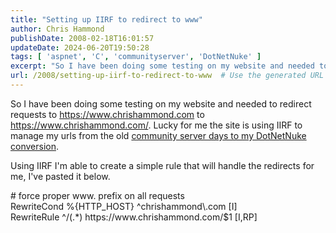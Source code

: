```yaml
---
title: "Setting up IIRF to redirect to www"
author: Chris Hammond
publishDate: 2008-02-18T16:01:57
updateDate: 2024-06-20T19:50:28
tags: [ 'aspnet', 'C', 'communityserver', 'DotNetNuke' ]
excerpt: "So I have been doing some testing on my website and needed to redirect requests to https://chrishammond.com to https://www.chrishammond.com/. Lucky for me the site is using IIRF to manage my urls from the old community server days to my DotNetNuke conversion. "
url: /2008/setting-up-iirf-to-redirect-to-www  # Use the generated URL with year
---
```

<p>So I have been doing some testing on my website and needed to redirect requests to <a href="https://www.chrishammond.com">https://www.chrishammond.com</a> to <a href="https://www.chrishammond.com/">https://www.chrishammond.com/</a>. Lucky for me the site is using IIRF to manage my urls from the old <a href="https://www.chrishammond.com/blog/itemid/1045/conversion-process-from-communityserver-to-dotnetn">community server days to my DotNetNuke conversion</a>.</p>  <p>Using IIRF I&#39;m able to create a simple rule that will handle the redirects for me, I&#39;ve pasted it below.</p>  <p># force proper www. prefix on all requests<br /> RewriteCond %{HTTP_HOST} ^chrishammond\.com [I]<br /> RewriteRule ^/(.*) https://www.chrishammond.com/$1 [I,RP]</p> 
